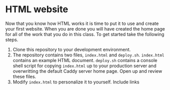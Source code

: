 # HTML website

Now that you know how HTML works it is time to put it to use and create your first website. When you are done you will have created the home page for all of the work that you do in this class. To get started take the following steps.

1. Clone this repository to your development environment.
1. The repository contains two files, `index.html` and `deploy.sh`. `index.html` contains an example HTML document. `deploy.sh` contains a console shell script for copying `index.html` up to your production server and overwritting the default Caddy server home page. Open up and review these files.
1. Modify `index.html` to personalize it to yourself. Include links 
